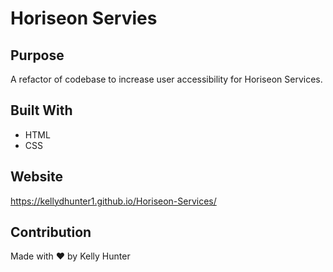 # Horiseon Servies

## Purpose
A refactor of codebase to increase user accessibility for Horiseon Services. 

## Built With
* HTML
* CSS

## Website
https://kellydhunter1.github.io/Horiseon-Services/

## Contribution
Made with ❤️ by Kelly Hunter
